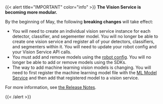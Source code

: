 {{< alert title="IMPORTANT" color="info" >}}
**The Vision Service is becoming more modular.**

By the beginning of May, the following **breaking changes** will take effect:

- You will need to create an individual vision service instance for each detector, classifier, and segementer model.
  You will no longer be able to create one vision service and register all of your detectors, classifiers, and segmenters within it.
  You will need to update your robot config and your Vision Service API calls.
- You must add and remove models using the [robot config](/manage/configuration).
  You will no longer be able to add or remove models using the SDKs.
- The way to add machine learning vision models is changing.
  You will need to first register the machine learning model file with the [ML Model Service](/services/ml) and then add that registered model to a vision service.

For more information, see [the Release Notes](/appendix/release-notes/#2-may-2023).

{{< /alert >}}
